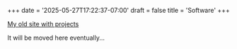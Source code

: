 +++
date = '2025-05-27T17:22:37-07:00'
draft = false
title = 'Software'
+++

[My old site with projects](https://sites.google.com/view/kalaimaranb/home)

It will be moved here eventually...
